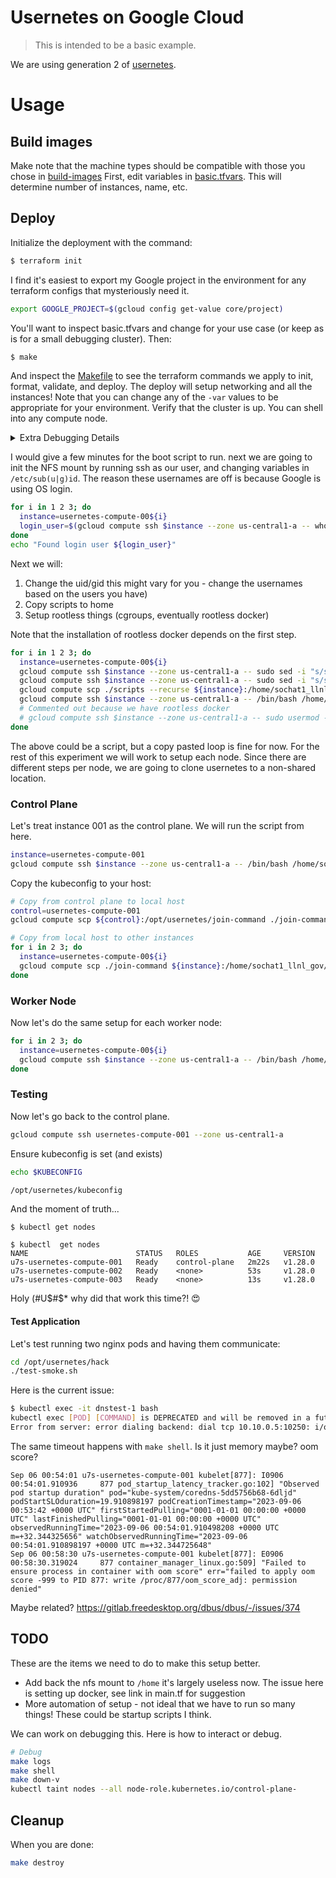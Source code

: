 # Usernetes on Google Cloud

> This is intended to be a basic example.

We are using generation 2 of [usernetes](https://github.com/rootless-containers/usernetes).

# Usage

## Build images

Make note that the machine types should be compatible with those you chose in [build-images](../../build-images/)
First, edit variables in [basic.tfvars](basic.tfvars). This will determine number of instances, name, etc.

## Deploy

Initialize the deployment with the command:

```bash
$ terraform init
```

I find it's easiest to export my Google project in the environment for any terraform configs
that mysteriously need it.

```bash
export GOOGLE_PROJECT=$(gcloud config get-value core/project)
```

You'll want to inspect basic.tfvars and change for your use case (or keep as is for a small debugging cluster). Then:

```bash
$ make
```

And inspect the [Makefile](Makefile) to see the terraform commands we apply
to init, format, validate, and deploy. The deploy will setup networking and all the instances! Note that
you can change any of the `-var` values to be appropriate for your environment.
Verify that the cluster is up. You can shell into any compute node.

<details>

<summary>Extra Debugging Details</summary>

```bash
gcloud compute ssh usernetes-compute-001 --zone us-central1-a
```

You can check the startup scripts to make sure that everything finished.

```bash
sudo journalctl -u google-startup-scripts.service
```

</details>

I would give a few minutes for the boot script to run. next we are going to init the NFS mount
by running ssh as our user, and changing variables in `/etc/sub(u|g)id`. The reason these usernames
are off is because Google is using OS login.

```bash
for i in 1 2 3; do
  instance=usernetes-compute-00${i}
  login_user=$(gcloud compute ssh $instance --zone us-central1-a -- whoami)
done
echo "Found login user ${login_user}"
```

Next we will:

1. Change the uid/gid this might vary for you - change the usernames based on the users you have)
2. Copy scripts to home
3. Setup rootless things (cgroups, eventually rootless docker)

<!--- 4. Add your user to the docker group (also might vary)-->

Note that the installation of rootless docker depends on the first step.

```bash
for i in 1 2 3; do
  instance=usernetes-compute-00${i}
  gcloud compute ssh $instance --zone us-central1-a -- sudo sed -i "s/sochat1_llnlgov/sochat1_llnl_gov/g" /etc/subuid
  gcloud compute ssh $instance --zone us-central1-a -- sudo sed -i "s/sochat1_llnlgov/sochat1_llnl_gov/g" /etc/subgid
  gcloud compute scp ./scripts --recurse ${instance}:/home/sochat1_llnl_gov --zone=us-central1-a
  gcloud compute ssh $instance --zone us-central1-a -- /bin/bash /home/sochat1_llnl_gov/scripts/rootless.sh
  # Commented out because we have rootless docker
  # gcloud compute ssh $instance --zone us-central1-a -- sudo usermod -aG docker sochat1_llnl_gov
done
```

The above could be a script, but a copy pasted loop is fine for now.
For the rest of this experiment we will work to setup each node. Since there are different steps per node,
we are going to clone usernetes to a non-shared location. 

### Control Plane

Let's treat instance 001 as the control plane.  We will run the script from
here.

```bash
instance=usernetes-compute-001
gcloud compute ssh $instance --zone us-central1-a -- /bin/bash /home/sochat1_llnl_gov/scripts/001-control-plane.sh
```

Copy the kubeconfig to your host:

```bash
# Copy from control plane to local host
control=usernetes-compute-001   
gcloud compute scp ${control}:/opt/usernetes/join-command ./join-command --zone=us-central1-a

# Copy from local host to other instances
for i in 2 3; do
  instance=usernetes-compute-00${i}   
  gcloud compute scp ./join-command ${instance}:/home/sochat1_llnl_gov/join-command --zone=us-central1-a
done
```

### Worker Node

Now let's do the same setup for each worker node:

```bash
for i in 2 3; do
  instance=usernetes-compute-00${i}
  gcloud compute ssh $instance --zone us-central1-a -- /bin/bash /home/sochat1_llnl_gov/scripts/worker-node.sh
done
```

### Testing

Now let's go back to the control plane.

```bash
gcloud compute ssh usernetes-compute-001 --zone us-central1-a 
```

Ensure kubeconfig is set (and exists)

```bash
echo $KUBECONFIG
```
```console
/opt/usernetes/kubeconfig
```

And the moment of truth...

```bash
$ kubectl get nodes
```
```console
$ kubectl  get nodes
NAME                        STATUS   ROLES           AGE     VERSION
u7s-usernetes-compute-001   Ready    control-plane   2m22s   v1.28.0
u7s-usernetes-compute-002   Ready    <none>          53s     v1.28.0
u7s-usernetes-compute-003   Ready    <none>          13s     v1.28.0
```

Holy (#U$#$* why did that work this time?! 😍️

#### Test Application

Let's test running two nginx pods and having them communicate:

```bash
cd /opt/usernetes/hack
./test-smoke.sh
```

Here is the current issue:

```bash
$ kubectl exec -it dnstest-1 bash
kubectl exec [POD] [COMMAND] is DEPRECATED and will be removed in a future version. Use kubectl exec [POD] -- [COMMAND] instead.
Error from server: error dialing backend: dial tcp 10.10.0.5:10250: i/o timeout
```

The same timeout happens with `make shell`. Is it just memory maybe? oom score?

```
Sep 06 00:54:01 u7s-usernetes-compute-001 kubelet[877]: I0906 00:54:01.910936     877 pod_startup_latency_tracker.go:102] "Observed pod startup duration" pod="kube-system/coredns-5dd5756b68-6dljd" podStartSLOduration=19.910898197 podCreationTimestamp="2023-09-06 00:53:42 +0000 UTC" firstStartedPulling="0001-01-01 00:00:00 +0000 UTC" lastFinishedPulling="0001-01-01 00:00:00 +0000 UTC" observedRunningTime="2023-09-06 00:54:01.910498208 +0000 UTC m=+32.344325656" watchObservedRunningTime="2023-09-06 00:54:01.910898197 +0000 UTC m=+32.344725648"
Sep 06 00:58:30 u7s-usernetes-compute-001 kubelet[877]: E0906 00:58:30.319024     877 container_manager_linux.go:509] "Failed to ensure process in container with oom score" err="failed to apply oom score -999 to PID 877: write /proc/877/oom_score_adj: permission denied"
```

Maybe related? https://gitlab.freedesktop.org/dbus/dbus/-/issues/374

## TODO

These are the items we need to do to make this setup better.

 - Add back the nfs mount to `/home` it's largely useless now. The issue here is setting up docker, see link in main.tf for suggestion
 - More automation of setup - not ideal that we have to run so many things! These could be startup scripts I think.


We can work on debugging this. Here is how to interact or debug.

```bash
# Debug
make logs
make shell
make down-v
kubectl taint nodes --all node-role.kubernetes.io/control-plane-
```

## Cleanup

When you are done:

```bash
make destroy
```
